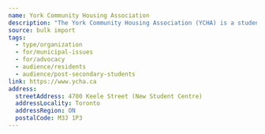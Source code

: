 ```yaml
---
name: York Community Housing Association
description: "The York Community Housing Association (YCHA) is a student-led community outreach group dedicated to helping anyone living in and/or looking for a housing in York University Heights. YCHA serves residents managing housing issues/looking for a place on a case-by-case basis, while mobilizing residents and advocating for action on housing in the York Community. YCHA represent and advocates for tenants' and residents' rights, to achieve safer, cleaner, and more accessible living conditions, and more affordable and available housing in the York Community."
source: bulk import
tags:
  - type/organization
  - for/municipal-issues
  - for/advocacy
  - audience/residents
  - audience/post-secondary-students
link: https://www.ycha.ca
address:
  streetAddress: 4700 Keele Street (New Student Centre)
  addressLocality: Toronto
  addressRegion: ON
  postalCode: M3J 1P3
---
```


<!-- Community added via bulk import -->
